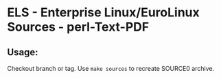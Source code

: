 # ELS - Enterprise Linux/EuroLinux Sources - perl-Text-PDF
 
## Usage:
  Checkout branch or tag. Use `make sources` to recreate  SOURCE0 archive.
